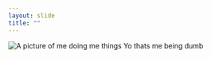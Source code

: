 ```yaml
---
layout: slide
title: ""
---
```

![A picture of me doing me things](https://avatars3.githubusercontent.com/u/77067133?s=460&u=e93d9933166a3431b73c4bec1848754e46a31a9f&v=4)
Yo thats me being dumb
